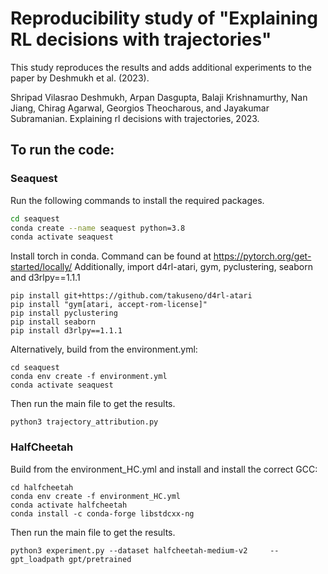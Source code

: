 # Reproducibility study of "Explaining RL decisions with trajectories"
This study reproduces the results and adds additional experiments to the paper by Deshmukh et al. (2023).

Shripad Vilasrao Deshmukh, Arpan Dasgupta, Balaji Krishnamurthy, Nan Jiang, Chirag Agarwal, Georgios
Theocharous, and Jayakumar Subramanian. Explaining rl decisions with trajectories, 2023.

## To run the code: 
### Seaquest 
Run the following commands to install the required packages.

~~~sh
cd seaquest
conda create --name seaquest python=3.8
conda activate seaquest
~~~

Install torch in conda. Command can be found at https://pytorch.org/get-started/locally/
Additionally, import d4rl-atari, gym, pyclustering, seaborn and d3rlpy==1.1.1

~~~shell
pip install git+https://github.com/takuseno/d4rl-atari 
pip install "gym[atari, accept-rom-license]" 
pip install pyclustering 
pip install seaborn 
pip install d3rlpy==1.1.1
~~~
Alternatively, build from the environment.yml:
~~~shell
cd seaquest
conda env create -f environment.yml
conda activate seaquest
~~~~
Then run the main file to get the results.
~~~shell
python3 trajectory_attribution.py
~~~

### HalfCheetah 
Build from the environment_HC.yml and install and install the correct GCC:
~~~shell
cd halfcheetah
conda env create -f environment_HC.yml
conda activate halfcheetah
conda install -c conda-forge libstdcxx-ng
~~~~
Then run the main file to get the results.
~~~shell
python3 experiment.py --dataset halfcheetah-medium-v2     --gpt_loadpath gpt/pretrained
~~~

